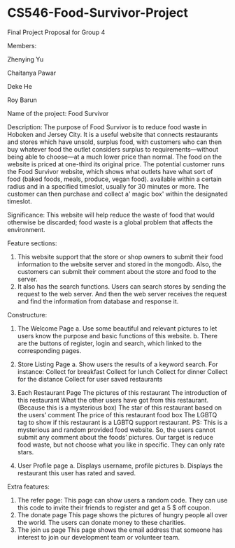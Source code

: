 # CS546-Food-Survivor-Project
Final Project Proposal for Group 4

Members:

Zhenying Yu

Chaitanya Pawar

Deke He

Roy Barun

Name of the project: 
Food Survivor

Description:
The purpose of Food Survivor is to reduce food waste in Hoboken and Jersey City. It is a useful website that connects restaurants and stores which have unsold, surplus food, with customers who can then buy whatever food the outlet considers surplus to requirements—without being able to choose—at a much lower price than normal. The food on the website is priced at one-third its original price. The potential customer runs the Food Survivor website, which shows what outlets have what sort of food (baked foods, meals, produce, vegan food). available within a certain radius and in a specified timeslot, usually for 30 minutes or more. The customer can then purchase and collect a' magic box' within the designated timeslot.
 
Significance:
This website will help reduce the waste of food that would otherwise be discarded; food waste is a global problem that affects the environment.

Feature sections:
1.	This website support that the store or shop owners to submit their food information to the website server and stored in the mongodb. Also, the customers can submit their comment about the store and food to the server.
2.	It also has the search functions. Users can search stores by sending the request to the web server. And then the web server receives the request and find the information from database and response it.

Constructure:
1. The Welcome Page 
a. Use some beautiful and relevant pictures to let users know the purpose and basic functions of this website. 
b. There are the buttons of register, login and search, which linked to the corresponding pages.

2. Store Listing Page 
a. Show users the results of a keyword search.
For instance: 
Collect for breakfast
Collect for lunch
Collect for dinner
Collect for the distance
Collect for user saved restaurants

3. Each Restaurant Page 
The pictures of this restaurant
The introduction of this restaurant
What the other users have got from this restaurant. (Because this is a mysterious box)
The star of this restaurant based on the users’ comment
The price of this restaurant food box
The LGBTQ tag to show if this restaurant is a LGBTQ support restaurant.
PS: This is a mysterious and random provided food website. So, the users cannot submit any comment about the foods’ pictures. Our target is reduce food waste, but not choose what you like in specific. They can only rate stars.

4. User Profile page
a. Displays username, profile pictures 
b. Displays the restaurant this user has rated and saved. 

Extra features:
1.	The refer page:
This page can show users a random code. They can use this code to invite their friends to register and get a 5 $ off coupon.
2.	The donate page
This page shows the pictures of hungry people all over the world. The users can donate money to these charities.
3.	The join us page
This page shows the email address that someone has interest to join our development team or volunteer team. 

